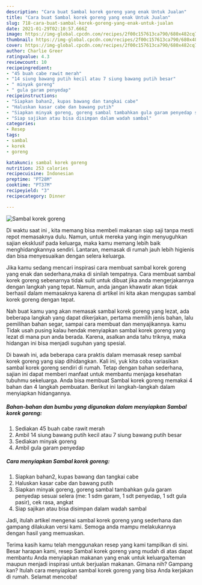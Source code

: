 ```yaml
---
description: "Cara buat Sambal korek goreng yang enak Untuk Jualan"
title: "Cara buat Sambal korek goreng yang enak Untuk Jualan"
slug: 718-cara-buat-sambal-korek-goreng-yang-enak-untuk-jualan
date: 2021-01-29T02:10:57.666Z
image: https://img-global.cpcdn.com/recipes/2f00c157613ca790/680x482cq70/sambal-korek-goreng-foto-resep-utama.jpg
thumbnail: https://img-global.cpcdn.com/recipes/2f00c157613ca790/680x482cq70/sambal-korek-goreng-foto-resep-utama.jpg
cover: https://img-global.cpcdn.com/recipes/2f00c157613ca790/680x482cq70/sambal-korek-goreng-foto-resep-utama.jpg
author: Charlie Greer
ratingvalue: 4.3
reviewcount: 10
recipeingredient:
- "45 buah cabe rawit merah"
- "14 siung bawang putih kecil atau 7 siung bawang putih besar"
- " minyak goreng"
- " gula garam penyedap"
recipeinstructions:
- "Siapkan bahan2, kupas bawang dan tangkai cabe"
- "Haluskan kasar cabe dan bawang putih"
- "Siapkan minyak goreng, goreng sambal tambahkan gula garam penyedap sesuai selera (me: 1 sdm garam, 1 sdt penyedap, 1 sdt gula pasir), cek rasa, angkat"
- "Siap sajikan atau bisa disimpan dalam wadah sambal"
categories:
- Resep
tags:
- sambal
- korek
- goreng

katakunci: sambal korek goreng 
nutrition: 253 calories
recipecuisine: Indonesian
preptime: "PT28M"
cooktime: "PT37M"
recipeyield: "3"
recipecategory: Dinner

---
```



![Sambal korek goreng](https://img-global.cpcdn.com/recipes/2f00c157613ca790/680x482cq70/sambal-korek-goreng-foto-resep-utama.jpg)

Di waktu  saat ini , kita memang bisa membeli makanan siap saji tanpa mesti repot memasaknya dulu. Namun, untuk mereka yang ingin menyuguhkan sajian eksklusif pada keluarga, maka kamu memang lebih baik menghidangkannya sendiri. Lantaran, memasak di rumah jauh lebih higienis dan bisa menyesuaikan dengan selera keluarga.

Jika kamu sedang mencari inspirasi cara membuat sambal korek goreng yang enak dan sederhana,maka di sinilah tempatnya. Cara membuat sambal korek goreng  sebenarnya tidak sulit untuk dibuat jika anda mengerjakannya dengan langkah yang tepat. Namun, anda jangan khawatir akan tidak berhasil dalam memasaknya 
karena di artikel ini kita akan mengupas sambal korek goreng dengan tepat.  



Nah buat kamu yang akan memasak sambal korek goreng yang lezat, ada beberapa langkah yang dapat dikerjakan, pertama memilih jenis bahan, lalu pemilihan bahan segar, sampai cara membuat dan menyajikannya. kamu Tidak usah pusing kalau hendak menyiapkan sambal korek goreng yang lezat di mana pun anda berada. Karena, asalkan anda  tahu triknya, maka hidangan ini bisa menjadi suguhan yang spesial.

Di bawah ini, ada beberapa cara praktis  dalam memasak resep sambal korek goreng yang siap dihidangkan. Kali ini, yuk kita coba variasikan sambal korek goreng sendiri di rumah. Tetap dengan bahan sederhana, sajian ini dapat memberi manfaat untuk membantu menjaga kesehatan tubuhmu sekeluarga. Anda bisa membuat Sambal korek goreng memakai 4 bahan dan 4 langkah pembuatan. Berikut ini langkah-langkah dalam menyiapkan hidangannya.

<!--inarticleads1-->

##### Bahan-bahan dan bumbu yang digunakan dalam menyiapkan Sambal korek goreng:

1. Sediakan 45 buah cabe rawit merah
1. Ambil 14 siung bawang putih kecil atau 7 siung bawang putih besar
1. Sediakan  minyak goreng
1. Ambil  gula garam penyedap




<!--inarticleads2-->

##### Cara menyiapkan Sambal korek goreng:

1. Siapkan bahan2, kupas bawang dan tangkai cabe
1. Haluskan kasar cabe dan bawang putih
1. Siapkan minyak goreng, goreng sambal tambahkan gula garam penyedap sesuai selera (me: 1 sdm garam, 1 sdt penyedap, 1 sdt gula pasir), cek rasa, angkat
1. Siap sajikan atau bisa disimpan dalam wadah sambal




Jadi, itulah artikel mengenai  sambal korek goreng  yang sederhana dan gampang dilakukan versi kami. Semoga anda mampu melakukannya dengan hasil yang memuaskan. 

Terima kasih kamu telah menggunakan resep yang kami tampilkan di sini. Besar harapan kami, resep  Sambal korek goreng yang mudah di atas dapat membantu Anda menyiapkan makanan yang enak untuk keluarga/teman maupun menjadi inspirasi untuk berjualan makanan. Gimana nih? Gampang kan? Itulah cara menyiapkan sambal korek goreng yang bisa Anda kerjakan di rumah. Selamat mencoba!

